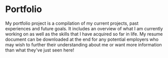 # Portfolio

My portfolio project is a compilation of my current projects, past experiences and future goals. It includes an overview of what I am currently working on as well as the skills that I have acquired so far in life. My resume document can be downloaded at the end for any potential employers who may wish to further their understanding about me or want more information than what they've just seen here!
